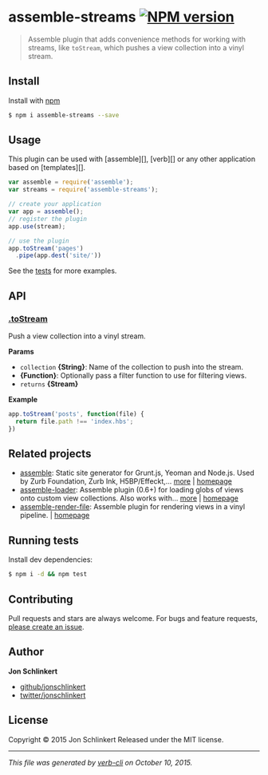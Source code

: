 # assemble-streams [![NPM version](https://badge.fury.io/js/assemble-streams.svg)](http://badge.fury.io/js/assemble-streams)

> Assemble plugin that adds convenience methods for working with streams, like `toStream`, which pushes a view collection into a vinyl stream.

## Install

Install with [npm](https://www.npmjs.com/)

```sh
$ npm i assemble-streams --save
```

## Usage

This plugin can be used with [assemble][], [verb][] or any other application based on [templates][].

```js
var assemble = require('assemble');
var streams = require('assemble-streams');

// create your application
var app = assemble();
// register the plugin
app.use(stream); 

// use the plugin
app.toStream('pages')
  .pipe(app.dest('site/'))
```

See the [tests](./test.js) for more examples.

## API

### [.toStream](index.js#L29)

Push a view collection into a vinyl stream.

**Params**

* `collection` **{String}**: Name of the collection to push into the stream.
* **{Function}**: Optionally pass a filter function to use for filtering views.
* `returns` **{Stream}**

**Example**

```js
app.toStream('posts', function(file) {
  return file.path !== 'index.hbs';
})
```

## Related projects

* [assemble](https://www.npmjs.com/package/assemble): Static site generator for Grunt.js, Yeoman and Node.js. Used by Zurb Foundation, Zurb Ink, H5BP/Effeckt,… [more](https://www.npmjs.com/package/assemble) | [homepage](http://assemble.io)
* [assemble-loader](https://www.npmjs.com/package/assemble-loader): Assemble plugin (0.6+) for loading globs of views onto custom view collections. Also works with… [more](https://www.npmjs.com/package/assemble-loader) | [homepage](https://github.com/jonschlinkert/assemble-loader)
* [assemble-render-file](https://www.npmjs.com/package/assemble-render-file): Assemble plugin for rendering views in a vinyl pipeline. | [homepage](https://github.com/jonschlinkert/assemble-render-file)

## Running tests

Install dev dependencies:

```sh
$ npm i -d && npm test
```

## Contributing

Pull requests and stars are always welcome. For bugs and feature requests, [please create an issue](https://github.com/jonschlinkert/assemble-streams/issues/new).

## Author

**Jon Schlinkert**

+ [github/jonschlinkert](https://github.com/jonschlinkert)
+ [twitter/jonschlinkert](http://twitter.com/jonschlinkert)

## License

Copyright © 2015 Jon Schlinkert
Released under the MIT license.

***

_This file was generated by [verb-cli](https://github.com/assemble/verb-cli) on October 10, 2015._